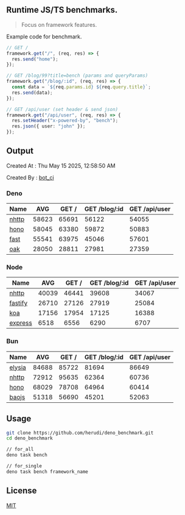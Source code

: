 ## Runtime JS/TS benchmarks.

> Focus on framework features.

Example code for benchmark.
```ts
// GET /
framework.get("/", (req, res) => {
  res.send("home");
});

// GET /blog/99?title=bench (params and queryParams)
framework.get("/blog/:id", (req, res) => {
  const data = `${req.params.id} ${req.query.title}`;
  res.send(data);
});

// GET /api/user (set header & send json)
framework.get("/api/user", (req, res) => {
  res.setHeader("x-powered-by", "bench");
  res.json({ user: "john" });
});
```

## Output
Created At : Thu May 15 2025, 12:58:50 AM

Created By : [bot_ci](https://github.com/herudi/deno_benchmarks/commits?author=github-actions%5Bbot%5D)


### Deno
|Name|AVG|GET /|GET /blog/:id|GET /api/user|
|----|----|----|----|----|
|[nhttp](https://github.com/nhttp/nhttp)|58623|65691|56122|54055|
|[hono](https://github.com/honojs/hono)|58045|63380|59872|50883|
|[fast](https://github.com/danteissaias/fast)|55541|63975|45046|57601|
|[oak](https://github.com/oakserver/oak)|28050|28811|27981|27359|
  


### Node
|Name|AVG|GET /|GET /blog/:id|GET /api/user|
|----|----|----|----|----|
|[nhttp](https://github.com/nhttp/nhttp)|40039|46441|39608|34067|
|[fastify](https://github.com/fastify/fastify)|26710|27126|27919|25084|
|[koa](https://github.com/koajs/koa)|17156|17954|17125|16388|
|[express](https://github.com/expressjs/express)|6518|6556|6290|6707|
  


### Bun
|Name|AVG|GET /|GET /blog/:id|GET /api/user|
|----|----|----|----|----|
|[elysia](https://github.com/elysiajs/elysia)|84688|85722|81694|86649|
|[nhttp](https://github.com/nhttp/nhttp)|72912|95635|62364|60736|
|[hono](https://github.com/honojs/hono)|68029|78708|64964|60414|
|[baojs](https://github.com/mattreid1/baojs)|51318|56690|45201|52063|
  



## Usage

```bash
git clone https://github.com/herudi/deno_benchmark.git
cd deno_benchmark

// for_all
deno task bench

// for_single
deno task bench framework_name
```

## License

[MIT](LICENSE)

